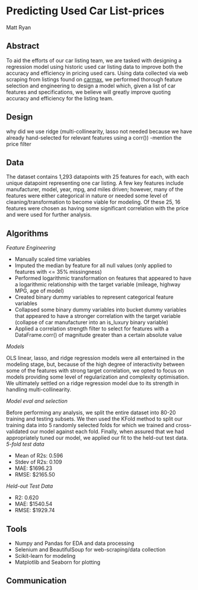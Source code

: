# Predicting Used Car List-prices
Matt Ryan

## Abstract
To aid the efforts of our car listing team, we are tasked with designing a regression model using historic used car listing data to improve both the accuracy and efficiency in pricing used cars.  Using data collected via web scraping from listings found on [carmax](https://www.carmax.com), we performed thorough feature selection and engineering to design a model which, given a list of car features and specifications, we believe will greatly improve quoting accuracy and efficiency for the listing team.

## Design

why did we use ridge (multi-collinearity, lasso not needed because we have already hand-selected for relevant features using a corr()) -mention the price filter

## Data

The dataset contains 1,293 datapoints with 25 features for each, with each unique datapoint representing one car listing. A few key features include manufacturer, model, year, mpg, and miles driven; however, many of the features were either categorical in nature or needed some level of cleaning/transformation to become viable for modeling. Of these 25, 16 features were chosen as having some significant correlation with the price and were used for further analysis. 

## Algorithms
*Feature Engineering*
- Manually scaled time variables
- Imputed the median by feature for all null values (only applied to features with <= 35% missingness)
- Performed logarithmic transformation on features that appeared to have a logarithmic relationship with the target variable (mileage, highway MPG, age of model)
- Created binary dummy variables to represent categorical feature variables
- Collapsed some binary dummy variables into bucket dummy variables that appeared to have a stronger correlation with the target variable (collapse of car manufacturer into an is_luxury binary variable)
- Applied a correlation strength filter to select for features with a DataFrame.corr() of magnitude greater than a certain absolute value

*Models*

OLS linear, lasso, and ridge regression models  were all entertained in the modeling stage, but, because of the high degree of interactivity between some of the features with strong target correlation, we opted to focus on models providing some level of regularization and complexity optimisation. We ultimately settled on a ridge regression model due to its strength in handling multi-collinearity.

*Model eval and selection*

Before performing any analysis, we split the entire dataset into 80-20 training and testing subsets. We then used the KFold method to split our training data into 5 randomly selected folds for which we trained and cross-validated our model against each fold. Finally, when assured that we had appropriately tuned our model, we applied our fit to the held-out test data. 
*5-fold test data*
* Mean of R2s: 0.596
* Stdev of R2s: 0.109
* MAE: $1696.23
* RMSE: $2165.50

*Held-out Test Data*
* R2: 0.620
* MAE: $1540.54
* RMSE: $1929.74

## Tools
- Numpy and Pandas for EDA and data processing
- Selenium and BeautifulSoup for web-scraping/data collection
- Scikit-learn for modeling
- Matplotlib and Seaborn for plotting

## Communication